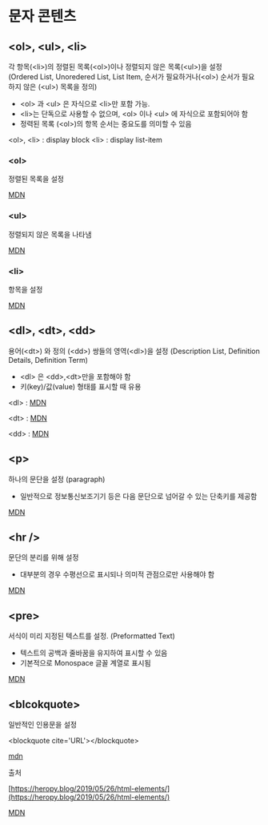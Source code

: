 # 문자 콘텐츠

## \<ol>, \<ul>, \<li>

각 항목(\<li>)의 정렬된 목록(\<ol>)이나 정렬되지 않은 목록(\<ul>)을 설정 <br>
(Ordered List, Unoredered List, List Item, 순서가 필요하거나(\<ol>) 순서가 필요하지 않은 (\<ul>) 목록을 정의)

- \<ol> 과 \<ul> 은 자식으로 \<li>만 포함 가능.
- \<li>는 단독으로 사용할 수 없으며, \<ol> 이나 \<ul> 에 자식으로 포함되어야 함
- 정력된 목록 (\<ol>)의 항목 순서는 중요도를 의미할 수 있음

\<ol>, \<li> : display block
\<li> : display list-item

### \<ol>

정렬된 목록을 설정

[MDN](https://developer.mozilla.org/ko/docs/Web/HTML/Element/ol)

### \<ul>

정렬되지 않은 목록을 나타냄

[MDN](https://developer.mozilla.org/ko/docs/Web/HTML/Element/ul)

### \<li>

항목을 설정

[MDN](https://developer.mozilla.org/ko/docs/Web/HTML/Element/li)

## \<dl>, \<dt>, \<dd>

용어(\<dt>) 와 정의 (\<dd>) 쌍들의 영역(\<dl>)을 설정
(Description List, Definition Details, Definition Term)

- \<dl> 은 \<dd>,\<dt>만을 포함해야 함
- 키(key)/값(value) 형태를 표시할 때 유용

\<dl> : [MDN](https://developer.mozilla.org/ko/docs/Web/HTML/Element/dl)

\<dt> : [MDN](https://developer.mozilla.org/ko/docs/Web/HTML/Element/dt)

\<dd> : [MDN](https://developer.mozilla.org/ko/docs/Web/HTML/Element/dd)

## \<p>

하나의 문단을 설정
(paragraph)

- 일반적으로 정보통신보조기기 등은 다음 문단으로 넘어갈 수 있는 단축키를 제공함

[MDN](https://developer.mozilla.org/ko/docs/Web/HTML/Element/p)

## \<hr />

문단의 분리를 위해 설정

- 대부분의 경우 수평선으로 표시되나 의미적 관점으로만 사용해야 함

[MDN](https://developer.mozilla.org/ko/docs/Web/HTML/Element/hr)

## \<pre>

서식이 미리 지정된 텍스트를 설정.
(Preformatted Text)

- 텍스트의 공백과 줄바꿈을 유지하여 표시할 수 있음
- 기본적으로 Monospace 글꼴 계열로 표시됨

[MDN](https://developer.mozilla.org/ko/docs/Web/HTML/Element/pre)

## \<blcokquote>

일반적인 인용문을 설정

\<blockquote cite='URL'><\/blockquote>

[mdn](https://developer.mozilla.org/ko/docs/Web/HTML/Element/blockquote)

출처

[https://heropy.blog/2019/05/26/html-elements/](https://heropy.blog/2019/05/26/html-elements/)

[MDN](https://developer.mozilla.org/ko/)
